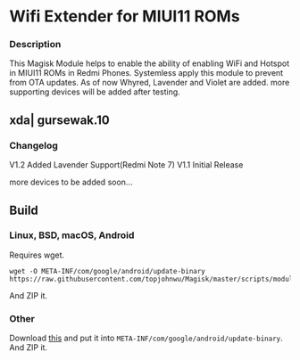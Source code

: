 # **Wifi Extender for MIUI11 ROMs**

### **Description**
This Magisk Module helps to enable the ability of enabling WiFi and Hotspot in MIUI11 ROMs in Redmi Phones.
Systemless apply this module to prevent from OTA updates. As of now Whyred, Lavender and Violet are added. more supporting devices will be added after testing.
## xda| **gursewak.10**

### **Changelog**
V1.2 Added Lavender Support(Redmi Note 7)
V1.1 Initial Release

more devices to be added soon...

## Build

### Linux, BSD, macOS, Android

Requires wget.

    wget -O META-INF/com/google/android/update-binary https://raw.githubusercontent.com/topjohnwu/Magisk/master/scripts/module_installer.sh

And ZIP it.
### Other
Download [this](https://raw.githubusercontent.com/topjohnwu/Magisk/master/scripts/module_installer.sh) and put it into `META-INF/com/google/android/update-binary`. And ZIP it.
